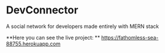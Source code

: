 # DevConnector
A social network for developers made entirely with MERN stack

**Here you can see the live project: ** https://fathomless-sea-88755.herokuapp.com
